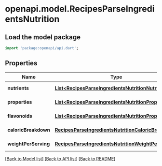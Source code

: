 # openapi.model.RecipesParseIngredientsNutrition

## Load the model package
```dart
import 'package:openapi/api.dart';
```

## Properties
Name | Type | Description | Notes
------------ | ------------- | ------------- | -------------
**nutrients** | [**List&lt;RecipesParseIngredientsNutritionNutrients&gt;**](RecipesParseIngredientsNutritionNutrients.md) |  | [default to []]
**properties** | [**List&lt;RecipesParseIngredientsNutritionProperties&gt;**](RecipesParseIngredientsNutritionProperties.md) |  | [default to []]
**flavonoids** | [**List&lt;RecipesParseIngredientsNutritionProperties&gt;**](RecipesParseIngredientsNutritionProperties.md) |  | [default to []]
**caloricBreakdown** | [**RecipesParseIngredientsNutritionCaloricBreakdown**](RecipesParseIngredientsNutritionCaloricBreakdown.md) |  | [default to null]
**weightPerServing** | [**RecipesParseIngredientsNutritionWeightPerServing**](RecipesParseIngredientsNutritionWeightPerServing.md) |  | [default to null]

[[Back to Model list]](../README.md#documentation-for-models) [[Back to API list]](../README.md#documentation-for-api-endpoints) [[Back to README]](../README.md)


